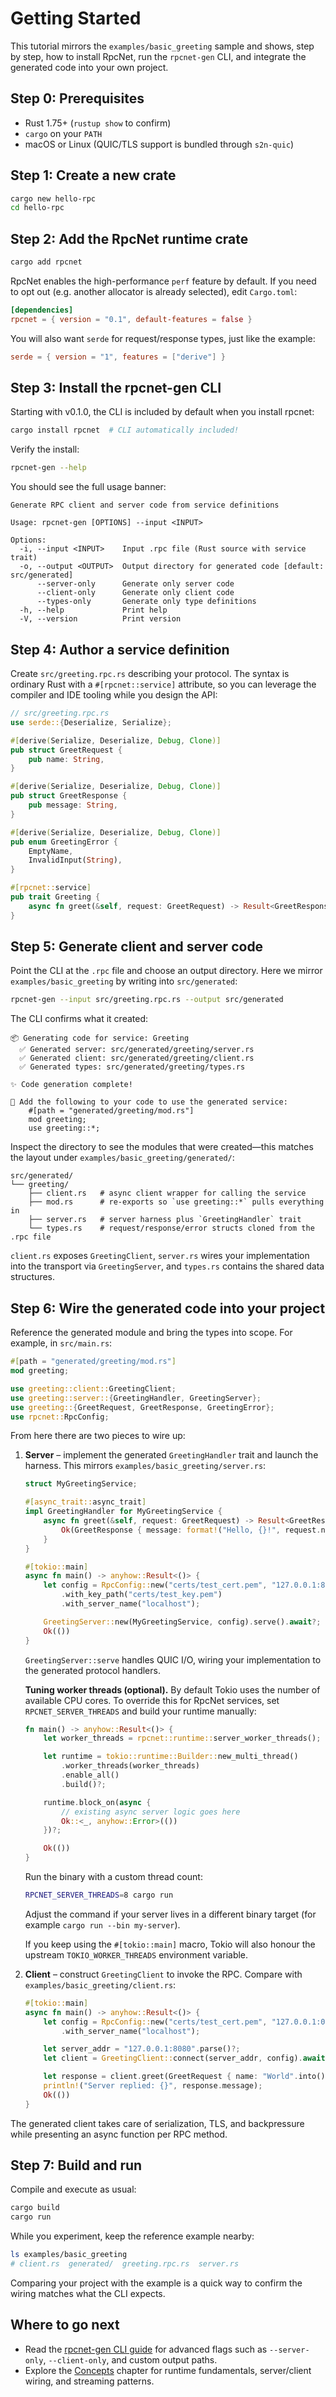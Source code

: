 # Getting Started

This tutorial mirrors the `examples/basic_greeting` sample and shows, step by
step, how to install RpcNet, run the `rpcnet-gen` CLI, and integrate the
generated code into your own project.

## Step 0: Prerequisites

- Rust 1.75+ (`rustup show` to confirm)
- `cargo` on your `PATH`
- macOS or Linux (QUIC/TLS support is bundled through `s2n-quic`)

## Step 1: Create a new crate

```bash
cargo new hello-rpc
cd hello-rpc
```

## Step 2: Add the RpcNet runtime crate

```bash
cargo add rpcnet
```

RpcNet enables the high-performance `perf` feature by default. If you need to
opt out (e.g. another allocator is already selected), edit `Cargo.toml`:

```toml
[dependencies]
rpcnet = { version = "0.1", default-features = false }
```

You will also want `serde` for request/response types, just like the example:

```toml
serde = { version = "1", features = ["derive"] }
```

## Step 3: Install the rpcnet-gen CLI

Starting with v0.1.0, the CLI is included by default when you install rpcnet:

```bash
cargo install rpcnet  # CLI automatically included!
```

Verify the install:

```bash
rpcnet-gen --help
```

You should see the full usage banner:

```
Generate RPC client and server code from service definitions

Usage: rpcnet-gen [OPTIONS] --input <INPUT>

Options:
  -i, --input <INPUT>    Input .rpc file (Rust source with service trait)
  -o, --output <OUTPUT>  Output directory for generated code [default: src/generated]
      --server-only      Generate only server code
      --client-only      Generate only client code
      --types-only       Generate only type definitions
  -h, --help             Print help
  -V, --version          Print version
```

## Step 4: Author a service definition

Create `src/greeting.rpc.rs` describing your protocol. The syntax is ordinary
Rust with a `#[rpcnet::service]` attribute, so you can leverage the compiler and
IDE tooling while you design the API:

```rust
// src/greeting.rpc.rs
use serde::{Deserialize, Serialize};

#[derive(Serialize, Deserialize, Debug, Clone)]
pub struct GreetRequest {
    pub name: String,
}

#[derive(Serialize, Deserialize, Debug, Clone)]
pub struct GreetResponse {
    pub message: String,
}

#[derive(Serialize, Deserialize, Debug, Clone)]
pub enum GreetingError {
    EmptyName,
    InvalidInput(String),
}

#[rpcnet::service]
pub trait Greeting {
    async fn greet(&self, request: GreetRequest) -> Result<GreetResponse, GreetingError>;
}
```

## Step 5: Generate client and server code

Point the CLI at the `.rpc` file and choose an output directory. Here we mirror
`examples/basic_greeting` by writing into `src/generated`:

```bash
rpcnet-gen --input src/greeting.rpc.rs --output src/generated
```

The CLI confirms what it created:

```
📦 Generating code for service: Greeting
  ✅ Generated server: src/generated/greeting/server.rs
  ✅ Generated client: src/generated/greeting/client.rs
  ✅ Generated types: src/generated/greeting/types.rs

✨ Code generation complete!

📝 Add the following to your code to use the generated service:
    #[path = "generated/greeting/mod.rs"]
    mod greeting;
    use greeting::*;
```

Inspect the directory to see the modules that were created—this matches the
layout under `examples/basic_greeting/generated/`:

```
src/generated/
└── greeting/
    ├── client.rs   # async client wrapper for calling the service
    ├── mod.rs      # re-exports so `use greeting::*` pulls everything in
    ├── server.rs   # server harness plus `GreetingHandler` trait
    └── types.rs    # request/response/error structs cloned from the .rpc file
```

`client.rs` exposes `GreetingClient`, `server.rs` wires your implementation into
the transport via `GreetingServer`, and `types.rs` contains the shared data
structures.

## Step 6: Wire the generated code into your project

Reference the generated module and bring the types into scope. For example,
in `src/main.rs`:

```rust
#[path = "generated/greeting/mod.rs"]
mod greeting;

use greeting::client::GreetingClient;
use greeting::server::{GreetingHandler, GreetingServer};
use greeting::{GreetRequest, GreetResponse, GreetingError};
use rpcnet::RpcConfig;
```

From here there are two pieces to wire up:

1. **Server** – implement the generated `GreetingHandler` trait and launch the
   harness. This mirrors `examples/basic_greeting/server.rs`:

   ```rust
   struct MyGreetingService;

   #[async_trait::async_trait]
   impl GreetingHandler for MyGreetingService {
       async fn greet(&self, request: GreetRequest) -> Result<GreetResponse, GreetingError> {
           Ok(GreetResponse { message: format!("Hello, {}!", request.name) })
       }
   }

   #[tokio::main]
   async fn main() -> anyhow::Result<()> {
       let config = RpcConfig::new("certs/test_cert.pem", "127.0.0.1:8080")
           .with_key_path("certs/test_key.pem")
           .with_server_name("localhost");

       GreetingServer::new(MyGreetingService, config).serve().await?;
       Ok(())
   }
   ```

   `GreetingServer::serve` handles QUIC I/O, wiring your implementation to the
   generated protocol handlers.

   **Tuning worker threads (optional).** By default Tokio uses the number of
   available CPU cores. To override this for RpcNet services, set
   `RPCNET_SERVER_THREADS` and build your runtime manually:

   ```rust
   fn main() -> anyhow::Result<()> {
       let worker_threads = rpcnet::runtime::server_worker_threads();

       let runtime = tokio::runtime::Builder::new_multi_thread()
           .worker_threads(worker_threads)
           .enable_all()
           .build()?;

       runtime.block_on(async {
           // existing async server logic goes here
           Ok::<_, anyhow::Error>(())
       })?;

       Ok(())
   }
   ```

   Run the binary with a custom thread count:

   ```bash
   RPCNET_SERVER_THREADS=8 cargo run
   ```

   Adjust the command if your server lives in a different binary target (for
   example `cargo run --bin my-server`).

   If you keep using the `#[tokio::main]` macro, Tokio will also honour the
   upstream `TOKIO_WORKER_THREADS` environment variable.

2. **Client** – construct `GreetingClient` to invoke the RPC. Compare with
   `examples/basic_greeting/client.rs`:

   ```rust
   #[tokio::main]
   async fn main() -> anyhow::Result<()> {
       let config = RpcConfig::new("certs/test_cert.pem", "127.0.0.1:0")
           .with_server_name("localhost");

       let server_addr = "127.0.0.1:8080".parse()?;
       let client = GreetingClient::connect(server_addr, config).await?;

       let response = client.greet(GreetRequest { name: "World".into() }).await?;
       println!("Server replied: {}", response.message);
       Ok(())
   }
   ```

The generated client takes care of serialization, TLS, and backpressure while
presenting an async function per RPC method.

## Step 7: Build and run

Compile and execute as usual:

```bash
cargo build
cargo run
```

While you experiment, keep the reference example nearby:

```bash
ls examples/basic_greeting
# client.rs  generated/  greeting.rpc.rs  server.rs
```

Comparing your project with the example is a quick way to confirm the wiring
matches what the CLI expects.

## Where to go next

- Read the [rpcnet-gen CLI guide](rpcnet-gen.md) for advanced flags such as
  `--server-only`, `--client-only`, and custom output paths.
- Explore the [Concepts](concepts.md) chapter for runtime fundamentals,
  server/client wiring, and streaming patterns.
